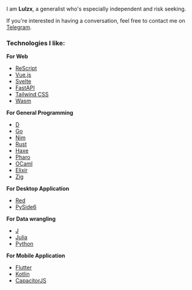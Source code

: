 I am **Lulzx**, a generalist who's especially independent and risk seeking.

If you're interested in having a conversation, feel free to contact me on [Telegram](https://t.me/lulzx).


### Technologies I like:

**For Web**

- [ReScript](https://rescript-lang.org/)
- [Vue.js](https://vuejs.org/)
- [Svelte](https://svelte.dev/)
- [FastAPI](https://fastapi.tiangolo.com/)
- [Tailwind CSS](https://tailwindcss.com/)
- [Wasm](https://webassembly.org/)

**For General Programming**

- [D](https://dlang.org/)
- [Go](https://go.dev/)
- [Nim](https://nim-lang.org/)
- [Rust](https://www.rust-lang.org/)
- [Haxe](https://haxe.org/)
- [Pharo](https://pharo.org/)
- [OCaml](https://ocaml.org/)
- [Elixir](https://elixir-lang.org/)
- [Zig](https://ziglang.org/)

**For Desktop Application**

- [Red](https://www.red-lang.org/)
- [PySide6](https://www.pyside.org/)

**For Data wrangling**

- [J](https://www.jsoftware.com/)
- [Julia](https://julialang.org/)
- [Python](https://www.python.org/)

**For Mobile Application**

- [Flutter](https://flutter.dev/)
- [Kotlin](https://kotlinlang.org/)
- [CapacitorJS](https://capacitorjs.com/)
